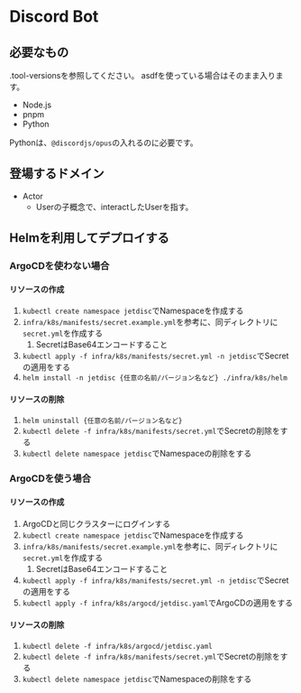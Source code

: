 # Discord Bot

## 必要なもの

.tool-versionsを参照してください。
asdfを使っている場合はそのまま入ります。

- Node.js
- pnpm
- Python

Pythonは、`@discordjs/opus`の入れるのに必要です。

## 登場するドメイン

- Actor
  - Userの子概念で、interactしたUserを指す。

## Helmを利用してデプロイする

### ArgoCDを使わない場合

#### リソースの作成

1. `kubectl create namespace jetdisc`でNamespaceを作成する
2. `infra/k8s/manifests/secret.example.yml`を参考に、同ディレクトリに`secret.yml`を作成する
   1. SecretはBase64エンコードすること
3. `kubectl apply -f infra/k8s/manifests/secret.yml -n jetdisc`でSecretの適用をする
4. `helm install -n jetdisc {任意の名前/バージョン名など} ./infra/k8s/helm`

#### リソースの削除

1. `helm uninstall {任意の名前/バージョン名など}`
2. `kubectl delete -f infra/k8s/manifests/secret.yml`でSecretの削除をする
3. `kubectl delete namespace jetdisc`でNamespaceの削除をする

### ArgoCDを使う場合

#### リソースの作成

1. ArgoCDと同じクラスターにログインする
2. `kubectl create namespace jetdisc`でNamespaceを作成する
3. `infra/k8s/manifests/secret.example.yml`を参考に、同ディレクトリに`secret.yml`を作成する
   1. SecretはBase64エンコードすること
4. `kubectl apply -f infra/k8s/manifests/secret.yml -n jetdisc`でSecretの適用をする
5. `kubectl apply -f infra/k8s/argocd/jetdisc.yaml`でArgoCDの適用をする

#### リソースの削除

1. `kubectl delete -f infra/k8s/argocd/jetdisc.yaml`
2. `kubectl delete -f infra/k8s/manifests/secret.yml`でSecretの削除をする
3. `kubectl delete namespace jetdisc`でNamespaceの削除をする
